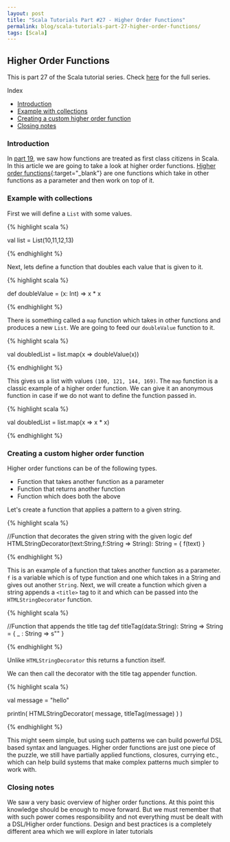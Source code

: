 ```yaml
---
layout: post
title: "Scala Tutorials Part #27 - Higher Order Functions"
permalink: blog/scala-tutorials-part-27-higher-order-functions/
tags: [Scala]
---
```


Higher Order Functions
----------------------

This is part 27 of the Scala tutorial series. Check [here](/tags/#Scala) for the full series.

<i class="fa fa-list-ul fa-lg space-right"></i> Index

- [Introduction](#Intro)
- [Example with collections](#Example)
- [Creating a custom higher order function](#CustomHigherOrder)
- [Closing notes](#Conclusion)

<h3><b><a name = "Intro" class="inter-header">Introduction</a></b></h3>

In [part 19](/blog/scala-tutorials-part-19-lambda-calculus/), we saw how functions are treated as first class citizens in Scala. In this article we are going to take a look at higher order functions. [Higher order functions](https://en.wikipedia.org/wiki/Higher-order_function){:target="_blank"} are one functions which take in other functions as a parameter and then work on top of it.

<h3><b><a name = "Example" class="inter-header">Example with collections</a></b></h3>

First we will define a `List` with some values.

{% highlight scala %}

val list = List(10,11,12,13)

{% endhighlight %}

Next, lets define a function that doubles each value that is given to it.

{% highlight scala %}

def doubleValue = (x: Int) => x * x

{% endhighlight %}

There is something called a `map` function which takes in other functions and produces a new `List`. We are going to feed our `doubleValue` function to it.

{% highlight scala %}

val doubledList = list.map(x => doubleValue(x))

{% endhighlight %}

This gives us a list with values `(100, 121, 144, 169)`. The `map` function is a classic example of a higher order function. We can give it an anonymous function in case if we do not want to define the function passed in.

{% highlight scala %}

val doubledList = list.map(x => x * x)

{% endhighlight %}

<h3><b><a name = "CustomHigherOrder" class="inter-header">Creating a custom higher order function</a></b></h3>

Higher order functions can be of the following types.

- Function that takes another function as a parameter
- Function that returns another function
- Function which does both the above

Let's create a function that applies a pattern to a given string.

{% highlight scala %}

 //Function that decorates the given string with the given logic
 def HTMLStringDecorator(text:String,f:String => String): String = {
   f(text)
 }

{% endhighlight %}

This is an example of a function that takes another function as a parameter. `f` is a variable which is of type function and one which takes in a String and gives out another `String`. Next, we will create a function which given a string appends a `<title>` tag to it and which can be passed into the `HTMLStringDecorator` function.

{% highlight scala %}

 //Function that appends the title tag
 def titleTag(data:String): String => String = {
   _ : String => s"<title>$data</title>"
 }

{% endhighlight %}

Unlike `HTMLStringDecorator` this returns a function itself. 

We can then call the decorator with the title tag appender function.

{% highlight scala %}

val message = "hello"

 println(
   HTMLStringDecorator(
     message,
     titleTag(message)
   )
 )

{% endhighlight %}

This might seem simple, but using such patterns we can build powerful DSL based syntax and languages. Higher order functions are just one piece of the puzzle, we still have partially applied functions, closures, currying etc., which can help build systems that make complex patterns much simpler to work with.

<h3><b><a name = "Conclusion" class="inter-header">Closing notes</a></b></h3>

We saw a very basic overview of higher order functions. At this point this knowledge should be enough to move forward. But we must remember that with such power comes responsibility and not everything must be dealt with a DSL/Higher order functions. Design and best practices is a completely different area which we will explore in later tutorials



